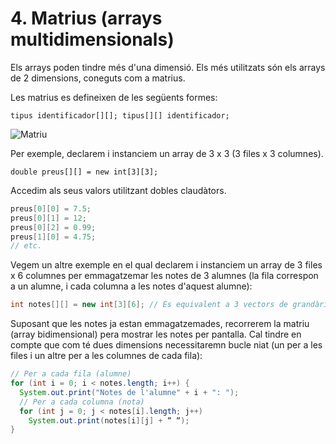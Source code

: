 # 4. Matrius (arrays multidimensionals)

Els arrays poden tindre més d'una dimensió. Els més utilitzats són els arrays de 2 dimensions, coneguts com a matrius.

Les matrius es defineixen de les següents formes:

`tipus identificador[][]; tipus[][] identificador;`

![Matriu](../UD5/img/Matriu.jpg)

Per exemple, declarem i instanciem un array de 3 x 3 (3 files x 3 columnes).

`double preus[][] = new int[3][3];`

Accedim als seus valors utilitzant dobles claudàtors.

```java
preus[0][0] = 7.5;
preus[0][1] = 12;
preus[0][2] = 0.99;
preus[1][0] = 4.75;
// etc.
```

Vegem un altre exemple en el qual declarem i instanciem un array de 3 files x 6 columnes per emmagatzemar les notes de 3 alumnes (la fila correspon a un alumne, i cada columna a les notes d'aquest alumne):

```java
int notes[][] = new int[3][6]; // És equivalent a 3 vectors de grandària 6
```

Suposant que les notes ja estan emmagatzemades, recorrerem la matriu (array bidimensional) pera mostrar les notes per pantalla. Cal tindre en compte que com té dues dimensions necessitaremn bucle niat (un per a les files i un altre per a les columnes de cada fila):

```java
// Per a cada fila (alumne)
for (int i = 0; i < notes.length; i++) {
  System.out.print("Notes de l'alumne" + i + ": ");
  // Per a cada columna (nota)
  for (int j = 0; j < notes[i].length; j++) 
    System.out.print(notes[i][j] + “ “);
}
```